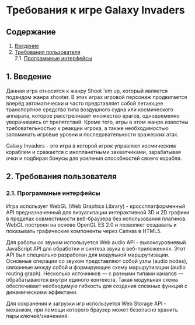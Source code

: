 # Требования к игре Galaxy Invaders
## Содержание
1. [Введение](#introduction)
2. [Требования пользователя](#user-requirements)<br>
  2.1. [Программные интерфейсы](#programming-interfaces)

<a id="introduction"></a>
## 1. Введение 
Данная игра относится к жанру Shoot 'em up, который является подвидом жанра shooter.
В этих играх игровой персонаж продвигается вперёд автоматически и часто представляет собой 
летающее транспортное средство типа воздушного судна или космического аппарата, которое 
расстреливает множество врагов, одновременно уворачиваясь от препятствий. Кроме того, игры 
в этом жанре известны требовательностью к реакции игрока, а также необходимостью запоминать 
игровые уровни и последовательности вражеских атак.

Galaxy Invaders - это игра в которой игрок управляет космическим кораблем и сражается
с инопланетными захватчиками, зарабатывая очки и подбирая бонусы для усиления способностей
своего корабля.

<a id="user-requirements"></a>
## 2. Требования пользователя
<a id="programming-interfaces"></a>
### 2.1. Программные интерфейсы
Игра использует WebGL (Web Graphics Library) - кроссплатформенный API предназначенный для 
визуализации интерактивной 3D и 2D графики в пределах совместимости веб-браузера без использования 
плагинов. WebGL построен на основе OpenGL ES 2.0 и позволяет создавать и показывать графические
компоненты через Canvas в HTML5.

Для работы со звуком используется Web audio API - высокоуровневый JavaScript API для обработки и 
синтеза звука в веб-приложениях. Этот API был специально разработан для модульной маршрутизации. 
Основные операции со звуком представляют собой узлы (audio nodes), связанные между собой и формирующие 
схему маршрутизации (audio routing graph). Несколько источников — с разными типами каналов — обрабатываются
внутри единого контекста. Такая модульная схема обеспечивает необходимую гибкость для создания 
сложных функций с динамическими эффектами.

Для сохранения и загрузки игр используется Web Storage API - механизм, при помощи которого браузер
может безопасно хранить пары ключей/значениий.
